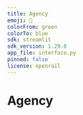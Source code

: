 ```yaml
---
title: Agency
emoji: 🤝
colorFrom: green
colorTo: blue
sdk: streamlit
sdk_version: 1.29.0
app_file: interface.py
pinned: false
license: openrail
---
```


# Agency
